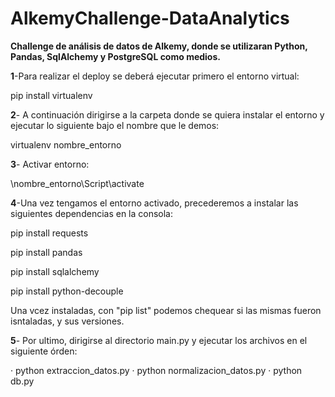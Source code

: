 # AlkemyChallenge-DataAnalytics
**Challenge de análisis de datos de Alkemy, donde se utilizaran Python, Pandas, SqlAlchemy y PostgreSQL como medios.**

**1**-Para realizar el deploy se deberá ejecutar primero el entorno virtual:

pip install virtualenv 

**2**- A continuación dirigirse a la carpeta donde se quiera instalar el entorno y ejecutar lo siguiente bajo el nombre que le demos:

virtualenv nombre_entorno

**3**- Activar entorno:

\nombre_entorno\Script\activate


**4**-Una vez tengamos el entorno activado, precederemos a instalar las siguientes dependencias en la consola:

pip install requests


pip install pandas


pip install sqlalchemy


pip install python-decouple



Una vcez instaladas, con "pip list" podemos chequear si las mismas fueron isntaladas, y sus versiones.

**5**- Por ultimo, dirigirse al directorio main.py y ejecutar los archivos en el siguiente órden:

·  python extraccion_datos.py
·  python normalizacion_datos.py
·  python db.py


